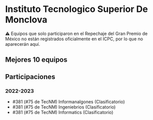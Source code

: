 # Instituto Tecnologico Superior De Monclova

:warning: Equipos que solo participaron en el Repechaje del Gran Premio de México no están registrados oficialmente en el ICPC, por lo que no aparecerán aquí.

## Mejores 10 equipos


## Participaciones

### 2022-2023

- #381 (#75 de TecNM) Informanalgones (Clasificatorio)
- #381 (#75 de TecNM) Ingeniebrios (Clasificatorio)
- #381 (#75 de TecNM) Informatics (Clasificatorio)



